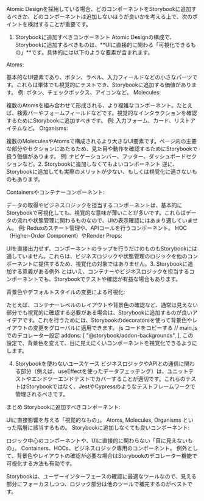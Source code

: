 Atomic Designを採用している場合、どのコンポーネントをStorybookに追加するべきか、どのコンポーネントは追加しないほうが良いかを考える上で、次のポイントを検討することが重要です。

1. Storybookに追加すべきコンポーネント
   Atomic Designの構成で、Storybookに追加するべきものは、**UIに直接的に関わる「可視化できるもの」**です。具体的には以下のような要素が含まれます。

Atoms:

基本的なUI要素であり、ボタン、ラベル、入力フィールドなどの小さなパーツです。これらは単体でも視覚的にテストでき、Storybookに追加する価値があります。
例: ボタン、チェックボックス、アイコンなど。
Molecules:

複数のAtomsを組み合わせて形成される、より複雑なコンポーネント。たとえば、検索バーやフォームフィールドなどです。視覚的なインタラクションを確認するためにStorybookに追加すべきです。
例: 入力フォーム、カード、リストアイテムなど。
Organisms:

複数のMoleculesやAtomsで構成されるより大きなUI要素です。ページ内の主要な部分やセクションにあたるため、見た目や動作を確認するためにStorybookで扱う価値があります。
例: ナビゲーションバー、フッター、ダッシュボードセクションなど。2. Storybookに追加しなくてもよいコンポーネント
逆に、Storybookに追加しても実際のメリットが少ない、もしくは視覚化に適さないものもあります。

Containersやコンテナーコンポーネント:

データの取得やビジネスロジックを担当するコンポーネントは、基本的にStorybookで可視化しても、視覚的な意味が薄いことが多いです。これらはデータの流れや状態管理に関わるものなので、UIの表示確認にはあまり適していません。
例: Reduxのステート管理や、APIコールを行うコンポーネント。
HOC（Higher-Order Component）やRender Props:

UIを直接出力せず、コンポーネントのラップを行うだけのものもStorybookには適していません。これらは、ビジネスロジックや状態管理のロジックを他のコンポーネントに提供するため、視覚化の対象ではありません。3. Storybookに追加する意義がある例外
とはいえ、コンテナーやビジネスロジックを担当するコンポーネントでも、Storybookでテストや確認が有益な場合もあります。

背景色やデフォルトスタイルの変更による可視化:

たとえば、コンテナーレベルのレイアウトや背景色の確認など、通常は見えない部分でも視覚的に確認する必要がある場合は、Storybookに追加するのが良いアイデアです。これを行うためには、Storybookのdecoratorsを使って背景色やレイアウトの変更をグローバルに適用できます。
js
コードをコピーする
// main.jsでのデコレーター設定
addons: [
"@storybook/addon-backgrounds",
],
この設定で、背景色を変えて、目に見えにくいコンポーネントを視覚化できるようにします。

4. Storybookを使わないユースケース
   ビジネスロジックやAPIとの通信に関わる部分（例えば、useEffectを使ったデータフェッチング）は、ユニットテストやエンドツーエンドテストでカバーすることが適切です。これらのテストはStorybookではなく、JestやCypressのようなテストフレームワークで管理されるべきです。

まとめ
Storybookに追加すべきコンポーネント:

UIに直接影響を与える「視覚的なもの」。
Atoms, Molecules, Organisms といった階層に該当するもの。
Storybookに追加しなくても良いコンポーネント:

ロジック中心のコンポーネントや、UIに直接的に関わらない「目に見えないもの」。
Containers、HOCs、ビジネスロジック専用のコンポーネント。
例外として、背景色やレイアウトの確認が必要な場合はStorybookのデコレーター機能で可視化する方法も有効です。

Storybookは、ユーザーインターフェースの確認に最適なツールなので、見える部分にフォーカスしつつ、ロジック部分は他のツールで補完するのがベストです。

